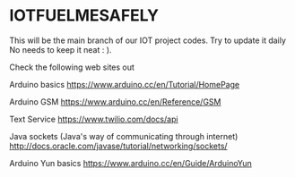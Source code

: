 # IOTFUELMESAFELY

This will be the main branch of our IOT project codes.
Try to update it daily
No needs to keep it neat : ).

Check the following web sites out
 
Arduino basics
https://www.arduino.cc/en/Tutorial/HomePage
 
Arduino GSM
https://www.arduino.cc/en/Reference/GSM

Text Service
https://www.twilio.com/docs/api

Java sockets (Java's way of communicating through internet)
http://docs.oracle.com/javase/tutorial/networking/sockets/

Arduino Yun basics
https://www.arduino.cc/en/Guide/ArduinoYun


